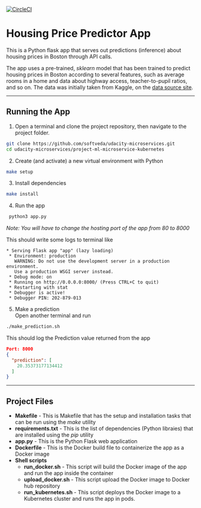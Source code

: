 [![CircleCI](https://circleci.com/gh/softveda/udacity-microservices.svg?style=svg)](https://circleci.com/gh/softveda/udacity-microservices)

# Housing Price Predictor App

This is a Python flask app that serves out predictions (inference) about housing prices in Boston through API calls.

The app uses a pre-trained, *sklearn* model that has been trained to predict housing prices in Boston according to several features, such as average rooms in a home and data about highway access, teacher-to-pupil ratios, and so on. The data was initially taken from Kaggle, on the [data source site](https://www.kaggle.com/c/boston-housing). 

---

## Running the App
1. Open a terminal and clone the project repository, then navigate to the project folder. 
```bash
git clone https://github.com/softveda/udacity-microservices.git
cd udacity-microservices/project-ml-microservice-kubernetes
```

2. Create (and activate) a new virtual environment with Python 
```bash
make setup
```

3. Install dependencies 
```bash
make install
```

4. Run the app
```bash
 python3 app.py
```
*Note: You will have to change the hosting port of the app from 80 to 8000*

This should write some logs to terminal like  
```
* Serving Flask app "app" (lazy loading)
 * Environment: production
   WARNING: Do not use the development server in a production environment.
   Use a production WSGI server instead.
 * Debug mode: on
 * Running on http://0.0.0.0:8000/ (Press CTRL+C to quit)
 * Restarting with stat
 * Debugger is active!
 * Debugger PIN: 202-879-013
```


5. Make a prediction  
Open another terminal and run
```bash
./make_prediction.sh
``` 

This should log the Prediction value returned from the app

```json
Port: 8000
{
  "prediction": [
    20.35373177134412
  ]
}
```

---
## Project Files

- **Makefile** - This is Makefile that has the setup and installation tasks that can be run using the *make* utility
- **requirements.txt** - This is the list of dependencies  (Python libraies) that are installed using the *pip* utility
- **app.py** - This is the Python Flask web application
- **Dockerfile** - This is the Docker build file to containerize the app as a Docker image
- **Shell scripts**
  - **run_docker.sh** - This script will build the Docker image of the app and run the app inside the container
  - **upload_docker.sh** - This script upload the Docker image to Docker hub repository
  - **run_kubernetes.sh** - This script deploys the Docker image to a Kubernetes cluster and runs the app in pods.